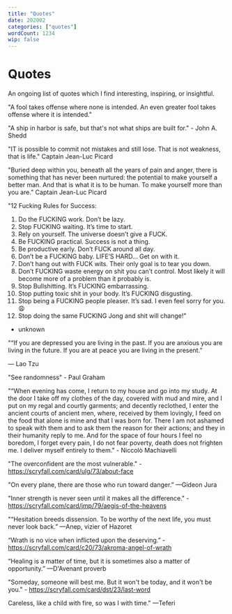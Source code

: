 ```yaml
---
title: "Quotes"
date: 202002
categories: ["quotes"]
wordCount: 1234
wip: false
---
```


# Quotes

An ongoing list of quotes which I find interesting, inspiring, or insightful.

"A fool takes offense where none is intended. An even greater fool takes offense where it is intended."

"A ship in harbor is safe, but that's not what ships are built for." - John A. Shedd

"IT is possible to commit not mistakes and still lose. That is not weakness, that is life." Captain Jean-Luc Picard

"Buried deep within you, beneath all the years of pain and anger, there is something that has never been nurtured: the potential to make yourself a better man. And that is what it is to be human. To make yourself more than you are." Captain Jean-Luc Picard

"12 Fucking Rules for Success:

1. Do the FUCKING work. Don’t be lazy.
2. Stop FUCKING waiting. It’s time to start.
3. Rely on yourself. The universe doesn’t give a FUCK.
4. Be FUCKING practical. Success is not a thing.
5. Be productive early. Don’t FUCK around all day.
6. Don’t be a FUCKING baby. LIFE’S HARD… Get on with it.
7. Don’t hang out with FUCK wits. Their only goal is to tear you down.
8. Don’t FUCKING waste energy on shit you can’t control. Most likely it will become more of a problem than it probably is.
9. Stop Bullshitting. It’s FUCKING embarrassing.
10. Stop putting toxic shit in your body. It’s FUCKING disgusting.
11. Stop being a FUCKING people pleaser. It’s sad. I even feel sorry for you. 😩
12. Stop doing the same FUCKING Jong and shit will change!"

- unknown

"“If you are depressed you are living in the past.
If you are anxious you are living in the future.
If you are at peace you are living in the present.”

― Lao Tzu

"See randomness" - Paul Graham

"“When evening has come, I return to my house and go into my study. At the door I take off my clothes of the day, covered with mud and mire, and I put on my regal and courtly garments; and decently reclothed, I enter the ancient courts of ancient men, where, received by them lovingly, I feed on the food that alone is mine and that I was born for. There I am not ashamed to speak with them and to ask them the reason for their actions; and they in their humanity reply to me. And for the space of four hours I feel no boredom, I forget every pain, I do not fear poverty, death does not frighten me. I deliver myself entirely to them." - Niccolò Machiavelli

"The overconfident are the most vulnerable." - https://scryfall.com/card/ulg/73/about-face

"On every plane, there are those who run toward danger.”
—Gideon Jura

"Inner strength is never seen until it makes all the difference." - https://scryfall.com/card/jmp/79/aegis-of-the-heavens

"“Hesitation breeds dissension. To be worthy of the next life, you must never look back.”
—Anep, vizier of Hazoret

“Wrath is no vice when inflicted upon the deserving.” - https://scryfall.com/card/c20/73/akroma-angel-of-wrath

“Healing is a matter of time, but it is sometimes also a matter of opportunity.”
—D'Avenant proverb

"Someday, someone will best me. But it won't be today, and it won't be you." - https://scryfall.com/card/dst/23/last-word

Careless, like a child with fire, so was I with time."
—Teferi
